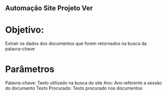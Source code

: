 ## Automação Site Projeto Ver

# Objetivo:
Extrair os dados dos documentos que forem retornados na busca da palavra-chave

# Parâmetros
Palavra-chave: Texto utilizado na busca do site
Ano: Ano referente a sessão do documento
Texto Procurado: Texto procurado nos documentos